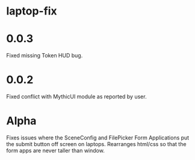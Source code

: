 # laptop-fix

# 0.0.3
Fixed missing Token HUD bug.

# 0.0.2
Fixed conflict with MythicUI module as reported by user.

# Alpha
Fixes issues where the SceneConfig and FilePicker Form Applications put the submit button off screen on laptops. Rearranges html/css so that the form apps are never taller than window.

